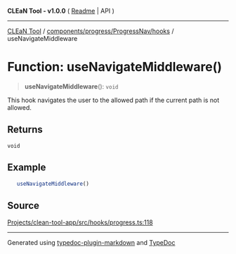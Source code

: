 **CLEaN Tool - v1.0.0** ( [Readme](../../../../../README.md) \| API )

***

[CLEaN Tool](../../../../../modules.md) / [components/progress/ProgressNav/hooks](../README.md) / useNavigateMiddleware

# Function: useNavigateMiddleware()

> **useNavigateMiddleware**(): `void`

This hook navigates the user to the allowed path if the current path is not allowed.

## Returns

`void`

## Example

```ts
   useNavigateMiddleware()
```

## Source

[Projects/clean-tool-app/src/hooks/progress.ts:118](https://github.com/yuckyh/clean-tool-app/)

***

Generated using [typedoc-plugin-markdown](https://www.npmjs.com/package/typedoc-plugin-markdown) and [TypeDoc](https://typedoc.org/)
